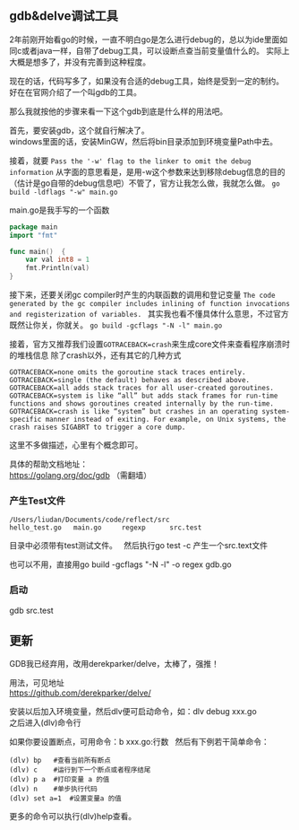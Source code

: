 ## gdb&delve调试工具

2年前刚开始看go的时候，一直不明白go是怎么进行debug的，总以为ide里面如同c或者java一样，自带了debug工具，可以设断点查当前变量值什么的。
实际上大概是想多了，并没有完善到这种程度。

现在的话，代码写多了，如果没有合适的debug工具，始终是受到一定的制约。好在在官网介绍了一个叫gdb的工具。

那么我就按他的步骤来看一下这个gdb到底是什么样的用法吧。

首先，要安装gdb，这个就自行解决了。  
windows里面的话，安装MinGW，然后将bin目录添加到环境变量Path中去。  

接着，就要
`Pass the '-w' flag to the linker to omit the debug information`
从字面的意思看是，是用-w这个参数来达到移除debug信息的目的（估计是go自带的debug信息吧）不管了，官方让我怎么做，我就怎么做。
`go build -ldflags "-w" main.go`

main.go是我手写的一个函数
```go
package main
import "fmt"

func main()  {
	var val int8 = 1
	fmt.Println(val)
}
```
接下来，还要关闭gc compiler时产生的内联函数的调用和登记变量
`The code generated by the gc compiler includes inlining of function invocations and registerization of variables. `
其实我也看不懂具体什么意思，不过官方既然让你关，你就关。
`go build -gcflags "-N -l" main.go`

接着，官方又推荐我们设置`GOTRACEBACK=crash`来生成core文件来查看程序崩溃时的堆栈信息
除了crash以外，还有其它的几种方式
```
GOTRACEBACK=none omits the goroutine stack traces entirely. 
GOTRACEBACK=single (the default) behaves as described above. 
GOTRACEBACK=all adds stack traces for all user-created goroutines. 
GOTRACEBACK=system is like “all” but adds stack frames for run-time functions and shows goroutines created internally by the run-time. 
GOTRACEBACK=crash is like “system” but crashes in an operating system-specific manner instead of exiting. For example, on Unix systems, the crash raises SIGABRT to trigger a core dump.
```
这里不多做描述，心里有个概念即可。

具体的帮助文档地址：  
https://golang.org/doc/gdb （需翻墙）

### 产生Test文件
```
/Users/liudan/Documents/code/reflect/src
hello_test.go	main.go		regexp		src.test
```
目录中必须带有test测试文件。  
然后执行go test -c 产生一个src.text文件

也可以不用，直接用go build -gcflags "-N -l" -o regex gdb.go  

### 启动
gdb src.test

## 更新
GDB我已经弃用，改用derekparker/delve，太棒了，强推！

用法，可见地址  
https://github.com/derekparker/delve/

安装以后加入环境变量，然后dlv便可启动命令，如：dlv debug xxx.go  
之后进入(dlv)命令行

如果你要设置断点，可用命令：b xxx.go:行数  
然后有下例若干简单命令：  
```
(dlv) bp   #查看当前所有断点
(dlv) c    #运行到下一个断点或者程序结尾
(dlv) p a  #打印变量 a 的值
(dlv) n    #单步执行代码
(dlv) set a=1  #设置变量a 的值
```

更多的命令可以执行(dlv)help查看。
